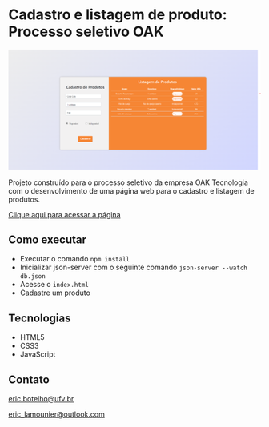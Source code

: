 # Cadastro e listagem de produto: Processo seletivo OAK

![preview](./images/tela-cadastro-produtos.jpg)

Projeto construído para o processo seletivo da empresa OAK Tecnologia com o desenvolvimento de uma página web para o cadastro e listagem de produtos.

[Clique aqui para acessar a página](https://ericlamounier.github.io/Cadastro-de-Produtos/)

## Como executar
- Executar o comando `npm install`
- Inicializar  json-server com o seguinte comando `json-server --watch db.json`
- Acesse o `index.html`
- Cadastre um produto

## Tecnologias

- HTML5
- CSS3
- JavaScript

## Contato
eric.botelho@ufv.br

eric_lamounier@outlook.com